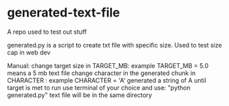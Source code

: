 # generated-text-file
A repo used to test out stuff

generated.py is a script to create txt file with specific size. Used to test size cap in web dev

Manual:
change target size in TARGET_MB: example TARGET_MB = 5.0 means a 5 mb text file
change character in the generated chunk in CHARACTER : example CHARACTER = 'A' generated a string of A until target is met
to run use terminal of your choice and use: "python generated.py"
text file will be in the same directory
